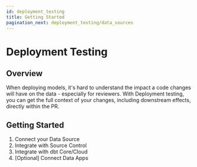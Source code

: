 ```yaml
---
id: deployment_testing
title: Getting Started
pagination_next: deployment_testing/data_sources
---
```

# Deployment Testing

## Overview

<!-- ***Replace*** with a quick primer on the importance of Deployment Testing - what problem is being solved and how our solution is 10x better. -->
When deploying models, it's hard to understand the impact a code changes will have on the data - especially for reviewers. With Deployment testing, you can get the full context of your changes, including downstream effects, directly within the PR.

## Getting Started

1. Connect your Data Source
2. Integrate with Source Control
3. Integrate with dbt Core/Cloud
4. [Optional] Connect Data Apps
